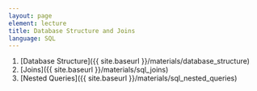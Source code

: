 ```yaml
---
layout: page
element: lecture
title: Database Structure and Joins
language: SQL
---
```


1. [Database Structure]({{ site.baseurl }}/materials/database_structure)
2. [Joins]({{ site.baseurl }}/materials/sql_joins)
3. [Nested Queries]({{ site.baseurl }}/materials/sql_nested_queries)
